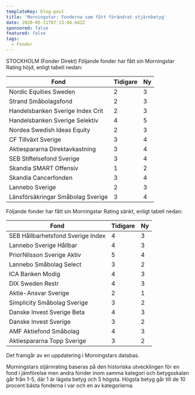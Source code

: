 ```yaml
---
templateKey: blog-post
title: 'Morningstar: Fonderna som fått förändrat stjärnbetyg'
date: 2020-05-11T07:13:04.642Z
sponsored: false
featured: false
tags:
  - Fonder
---
```

STOCKHOLM (Fonder Direkt) Följande fonder har fått sin Morningstar Rating höjd, enligt tabell nedan:

<!--StartFragment-->

| **Fond**                          | **Tidigare** | **Ny** |
| --------------------------------- | ------------ | ------ |
| Nordic Equities Sweden            | 2            | 3      |
| Strand Småbolagsfond              | 2            | 3      |
| Handelsbanken Sverige Index Crit  | 2            | 3      |
| Handelsbanken Sverige Selektiv    | 4            | 5      |
| Nordea Swedish Ideas Equity       | 2            | 3      |
| CF Tillväxt Sverige               | 3            | 4      |
| Aktiespararna Direktavkastning    | 3            | 4      |
| SEB Stiftelsefond Sverige         | 3            | 4      |
| Skandia SMART Offensiv            | 1            | 2      |
| Skandia Cancerfonden              | 3            | 4      |
| Lannebo Sverige                   | 2            | 3      |
| Länsförsäkringar Småbolag Sverige | 3            | 4      |

<!--EndFragment-->
Följande fonder har fått sin Morningstar Rating sänkt, enligt tabell nedan:

<!--StartFragment-->

| **Fond**                          | **Tidigare** | **Ny** |
| --------------------------------- | ------------ | ------ |
| SEB Hållbarhetsfond Sverige Index | 4            | 3      |
| Lannebo Sverige Hållbar           | 4            | 3      |
| PriorNilsson Sverige Aktiv        | 5            | 4      |
| Lannebo Småbolag Select           | 3            | 2      |
| ICA Banken Modig                  | 4            | 3      |
| DIX Sweden Restr                  | 4            | 3      |
| Aktie-Ansvar Sverige              | 2            | 1      |
| Simplicity Småbolag Sverige       | 3            | 2      |
| Danske Invest Sverige Beta        | 4            | 3      |
| Danske Invest Sverige             | 3            | 2      |
| AMF Aktiefond Småbolag            | 4            | 3      |
| Aktiespararna Topp Sverige        | 3            | 2      |

<!--EndFragment-->
Det framgår av en uppdatering i Morningstars databas.

Morningstars stjärnrating baseras på den historiska utvecklingen för en fond i jämförelse men andra fonder inom samma kategori och betygsskalan går från 1-5, där 1 är lägsta betyg och 5 högsta. Högsta betyg går till de 10 procent bästa fonderna i var och en av kategorierna.